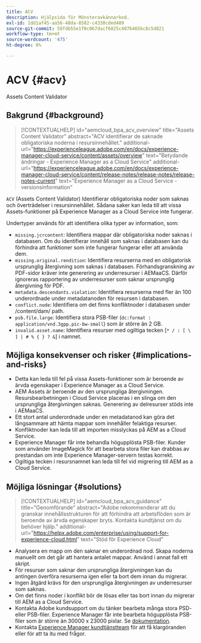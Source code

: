 ```yaml
---
title: ACV
description: Hjälpsida för Mönsteravkännarkod.
exl-id: 1dd1af45-aa56-48da-8582-c4330cded489
source-git-commit: 58fdb55e1f0c067dacf6825c4076465bc8c5d821
workflow-type: tm+mt
source-wordcount: '475'
ht-degree: 0%

---
```


# ACV {#acv}

Assets Content Validator

## Bakgrund {#background}

>[!CONTEXTUALHELP]
>id="aemcloud_bpa_acv_overview"
>title="Assets Content Validator"
>abstract="ACV identifierar de saknade obligatoriska noderna i resursinnehållet."
>additional-url="https://experienceleague.adobe.com/en/docs/experience-manager-cloud-service/content/assets/overview" text="Betydande ändringar - Experience Manager as a Cloud Service"
>additional-url="https://experienceleague.adobe.com/en/docs/experience-manager-cloud-service/content/release-notes/release-notes/release-notes-current" text="Experience Manager as a Cloud Service - versionsinformation"

`ACV` (Assets Content Validator) Identifierar obligatoriska noder som saknas och överträdelser i resursinnehållet. Sådana saker kan leda till att vissa Assets-funktioner på Experience Manager as a Cloud Service inte fungerar.

Undertyper används för att identifiera olika typer av information, som:

* `missing.jcrcontent`: Identifiera mappar där obligatoriska noder saknas i databasen. Om du identifierar innehåll som saknas i databasen kan du förhindra att funktioner som inte fungerar fungerar eller att använda dem.
* `missing.original.rendition`: Identifiera resurserna med en obligatorisk ursprunglig återgivning som saknas i databasen. Förhandsgranskning av PDF-sidor kräver inte generering av underresurser i AEMaaCS. Därför ignoreras rapportering av underresurser som saknar ursprunglig återgivning för PDF.
* `metadata.descendants.violation`: Identifiera resurserna med fler än 100 underordnade under metadatanoden för resursen i databasen.
* `conflict.node`: Identifiera om det finns konfliktnoder i databasen under /content/dam/ path.
* `psb.file.large`: Identifiera stora PSB-filer (`dc:format : application/vnd.3gpp.pic-bw-small`) som är större än 2 GB.
* `invalid.asset.name`: Identifiera resurser med ogiltiga tecken [`* / : [ \ ] | # % { } ? &`] i namnet.

## Möjliga konsekvenser och risker {#implications-and-risks}

* Detta kan leda till fel på vissa Assets-funktioner som är beroende av ärvda egenskaper i Experience Manager as a Cloud Service.
* AEM Assets är beroende av den ursprungliga återgivningen. Resursbearbetningen i Cloud Service placeras i en slinga om den ursprungliga återgivningen saknas. Generering av delresurser stöds inte i AEMaaCS.
* Ett stort antal underordnade under en metadatanod kan göra det långsammare att hämta mappar som innehåller felaktiga resurser.
* Konfliktnoder kan leda till att importen misslyckas på AEM as a Cloud Service.
* Experience Manager får inte behandla högupplösta PSB-filer. Kunder som använder ImageMagick för att bearbeta stora filer kan drabbas av prestandan om inte Experience Manager-servern testas korrekt.
* Ogiltiga tecken i resursnamnet kan leda till fel vid migrering till AEM as a Cloud Service.

## Möjliga lösningar {#solutions}

>[!CONTEXTUALHELP]
>id="aemcloud_bpa_acv_guidance"
>title="Genomförande"
>abstract="Adobe rekommenderar att du granskar innehållsstrukturen för att förhindra att arbetsflöden som är beroende av ärvda egenskaper bryts. Kontakta kundtjänst om du behöver hjälp."
>additional-url="https://helpx.adobe.com/enterprise/using/support-for-experience-cloud.html" text="Stöd för Experience Cloud"

* Analysera en mapp om den saknar en underordnad nod. Skapa noderna manuellt om det går att hantera antalet mappar. Använd i annat fall ett skript.
* För resurser som saknar den ursprungliga återgivningen kan du antingen överföra resurserna igen eller ta bort dem innan du migrerar.
* Ingen åtgärd krävs för den ursprungliga återgivningen av underresurser som saknas.
* Om det finns noder i konflikt bör de lösas eller tas bort innan du migrerar till AEM as a Cloud Service.
* Kontakta Adobe kundsupport om du tänker bearbeta många stora PSD- eller PSB-filer. Experience Manager får inte bearbeta högupplösta PSB-filer som är större än 30000 x 23000 pixlar. Se [dokumentation](https://experienceleague.adobe.com/en/docs/experience-manager-65/content/assets/extending/best-practices-for-imagemagick).
* Kontakta [Experience Manager kundtjänstteam](https://helpx.adobe.com/enterprise/using/support-for-experience-cloud.html) för att få klargöranden eller för att ta itu med frågor.
